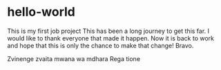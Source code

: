 # hello-world
This is my first job project
This has been a long journey to get this far. I would like to thank everyone that made it happen. Now it is back to work and hope that this is only the chance to make that change! Bravo.

Zvinenge zvaita mwana wa mdhara
Rega tione

